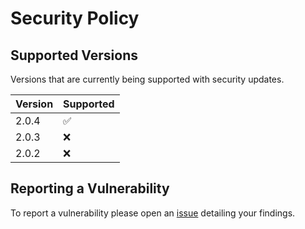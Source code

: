 # Security Policy

## Supported Versions
Versions that are currently being supported with security updates.

| Version | Supported          |
| ------- | ------------------ |
| 2.0.4   | :white_check_mark: |
| 2.0.3   | :x:                |
| 2.0.2   | :x:                |

## Reporting a Vulnerability

To report a vulnerability please open an [issue](https://github.com/XjSv/Basil/issues) detailing your findings.
